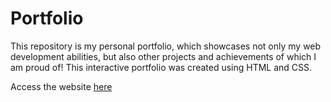 # Portfolio
This repository is my personal portfolio, which showcases not only my web development abilities, but also other projects and achievements of which I am proud of! This interactive portfolio was created using HTML and CSS. 

Access the website [here](https://phanannie.github.io/Portfolio/)

